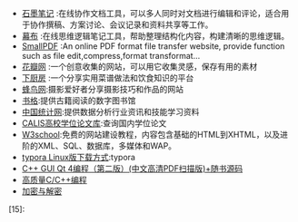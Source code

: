 * [石墨笔记][1] :在线协作文档工具，可以多人同时对文档进行编辑和评论，适合用于协作撰稿、方案讨论、会议记录和资料共享等工作。
* [幕布][2] :在线思维逻辑笔记工具，帮助整理结构化内容，构建清晰的思维逻辑。
* [SmallPDF][3] :An online PDF format file transfer website, provide function such as file edit,compress,format transformat...
* [花瓣网][4] :一个创意收集的网站，可以用它收集灵感，保存有用的素材
* [下厨房][5] :一个分享实用菜谱做法和饮食知识的平台
* [蜂鸟网][6]:摄影爱好者分享摄影技巧和作品的网站
* [书格][7]:提供古籍阅读的数字图书馆
* [中国统计网][8]:提供数据分析行业资讯和技能学习资料
* [CALIS高校学位论文库][9]:查询国内学位论文
* [W3school][10]:免费的网站建设教程，内容包含基础的HTML到XHTML，以及进阶的XML、SQL、数据库，多媒体和WAP。
* [typora Linux版下载方式][11]:typora
* [C++ GUI Qt 4编程（第二版）(中文高清PDF扫描版)+随书源码][12]
* [高质量C/C++编程][13]
* [加密与解密][14]





[1]: https://shimo.im/
[2]: https://mubu.com/
[3]: https://smallpdf.com/
[4]: http://huaban.com/
[5]: http://www.xiachufang.com/
[6]: http://www.fengniao.com/
[7]: https://shuge.org4
[8]: http://www.itongji.cn/cms/article/index
[9]: http://www.calis.edu.cn/
[10]: http://www.w3school.com.cn/
[11]: http://support.typora.io/Typora-on-Linux/
[12]: http://www.linuxidc.com/Linux/2012-06/61979.htm
[13]: http://vdisk.weibo.com/s/C3CBb_PwhI0Ot
[14]: http://www.jb51.net/books/66338.html	"我的网盘中"
[15]: 